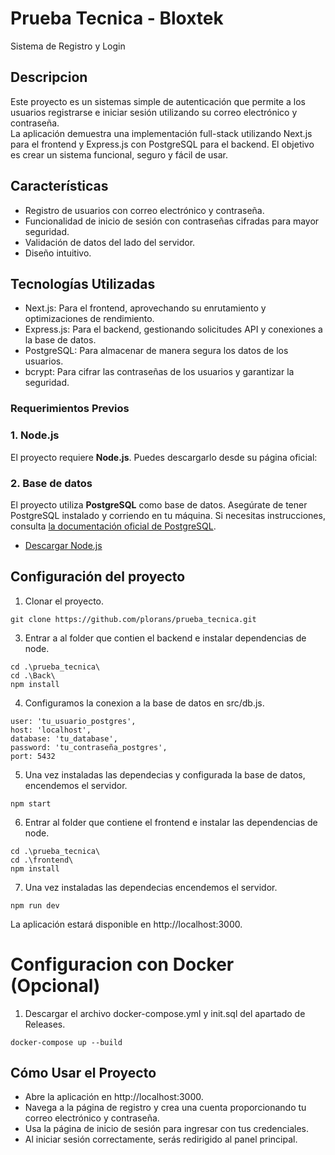 # Prueba Tecnica - Bloxtek

Sistema de Registro y Login

## Descripcion

Este proyecto es un sistemas simple de autenticación que permite a los usuarios registrarse e iniciar sesión utilizando su correo electrónico y contraseña.  
La aplicación demuestra una implementación full-stack utilizando Next.js para el frontend y Express.js con PostgreSQL para el backend. 
El objetivo es crear un sistema funcional, seguro y fácil de usar.

## Características

- Registro de usuarios con correo electrónico y contraseña.
- Funcionalidad de inicio de sesión con contraseñas cifradas para mayor seguridad.
- Validación de datos del lado del servidor.
- Diseño intuitivo.

## Tecnologías Utilizadas

-  Next.js: Para el frontend, aprovechando su enrutamiento y optimizaciones de rendimiento.
-  Express.js: Para el backend, gestionando solicitudes API y conexiones a la base de datos.
-  PostgreSQL: Para almacenar de manera segura los datos de los usuarios.
-  bcrypt: Para cifrar las contraseñas de los usuarios y garantizar la seguridad.

### Requerimientos Previos

### 1. Node.js

El proyecto requiere **Node.js**. Puedes descargarlo desde su página oficial:

### 2. Base de datos

El proyecto utiliza **PostgreSQL** como base de datos. Asegúrate de tener PostgreSQL instalado y corriendo en tu máquina. Si necesitas instrucciones, consulta [la documentación oficial de PostgreSQL](https://www.postgresql.org/docs/).

- [Descargar Node.js](https://nodejs.org/)

## Configuración del proyecto
1. Clonar el proyecto.
```
git clone https://github.com/plorans/prueba_tecnica.git
```
3. Entrar a al folder que contien el backend e instalar dependencias de node.
```
cd .\prueba_tecnica\
cd .\Back\
npm install
```
4. Configuramos la conexion a la base de datos en src/db.js.
```
user: 'tu_usuario_postgres',
host: 'localhost',
database: 'tu_database',
password: 'tu_contraseña_postgres',
port: 5432
```
5. Una vez instaladas las dependecias y configurada la base de datos, encendemos el servidor.
```
npm start
```
6. Entrar al folder que contiene el frontend e instalar las dependencias de node.
```
cd .\prueba_tecnica\
cd .\frontend\
npm install
```
7. Una vez instaladas las dependecias encendemos el servidor.
```
npm run dev
```
La aplicación estará disponible en http://localhost:3000.

# Configuracion con Docker (Opcional)
1. Descargar el archivo docker-compose.yml y init.sql del apartado de Releases.

```
docker-compose up --build
```

## Cómo Usar el Proyecto

- Abre la aplicación en http://localhost:3000.
- Navega a la página de registro y crea una cuenta proporcionando tu correo electrónico y contraseña.
- Usa la página de inicio de sesión para ingresar con tus credenciales.
- Al iniciar sesión correctamente, serás redirigido al panel principal.
